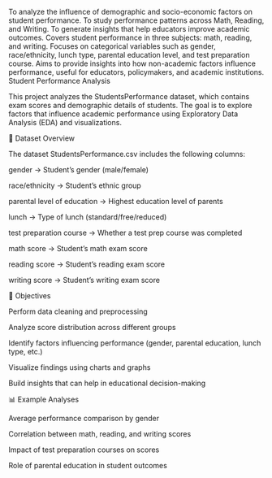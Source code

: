 To analyze the influence of demographic and socio-economic factors on student performance.
To study performance patterns across Math, Reading, and Writing.
To generate insights that help educators improve academic outcomes.
Covers student performance in three subjects: math, reading, and writing.
Focuses on categorical variables such as gender, race/ethnicity, lunch type, parental education level, and test preparation course.
Aims to provide insights into how non-academic factors influence performance, useful for educators, policymakers, and academic institutions.
Student Performance Analysis

This project analyzes the StudentsPerformance dataset, which contains exam scores and demographic details of students.
The goal is to explore factors that influence academic performance using Exploratory Data Analysis (EDA) and visualizations.

📁 Dataset Overview

The dataset StudentsPerformance.csv includes the following columns:

gender → Student’s gender (male/female)

race/ethnicity → Student’s ethnic group

parental level of education → Highest education level of parents

lunch → Type of lunch (standard/free/reduced)

test preparation course → Whether a test prep course was completed

math score → Student’s math exam score

reading score → Student’s reading exam score

writing score → Student’s writing exam score

🎯 Objectives

Perform data cleaning and preprocessing

Analyze score distribution across different groups

Identify factors influencing performance (gender, parental education, lunch type, etc.)

Visualize findings using charts and graphs

Build insights that can help in educational decision-making

📊 Example Analyses

Average performance comparison by gender

Correlation between math, reading, and writing scores

Impact of test preparation courses on scores

Role of parental education in student outcomes
